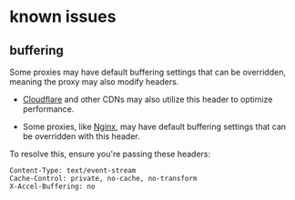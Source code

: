 # known issues

## buffering

Some proxies may have default buffering settings that can be overridden, meaning the proxy may also modify headers.

- [Cloudflare](https://community.cloudflare.com/t/using-server-sent-events-sse-with-cloudflare-proxy/656279) and other CDNs may also utilize this header to optimize performance. 

- Some proxies, like [Nginx](https://nginx.org/en/docs/http/ngx_http_proxy_module.html), may have default buffering settings that can be overridden with this header. 


To resolve this, ensure you're passing these headers:
```
Content-Type: text/event-stream
Cache-Control: private, no-cache, no-transform
X-Accel-Buffering: no
```
